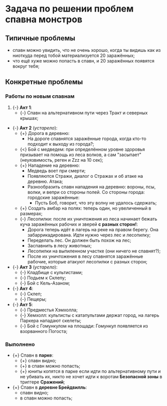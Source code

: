 # Задача по решении проблем спавна монстров

## Типичные проблемы

* спавн можно увидить, что не очень хорошо, когда ты видишь как из ниоткуда перед тобой материализуется 20 заражённых;
* что ещё хуже можно попасть в спавн, и 20 заражённых появятся вокруг тебя;

## Конкретные проблемы

### Работы по новым спавнам

1. {-} **Акт 1**:
   * {-} Спавн на альтернативном пути через Тракт и северных крышах;
* {-} **Акт 2** (*устарело*):
   * {+} Дорога в деревню:
      * На дороге спавнятся заражённые города, когда кто-то подходит к выходу из города?;
   * {<} Бой с медведем: при определённом уровне здоровья призывает на помощь из леса волков, а сам "засыпает" (неуязвимость, реген и Zzz на 10 сек);
   * {+} Нападение на деревню:
      * Медведь воет при смерти;
      * Появляются Стражи, диалог о Стражах и об атаке на деревню. Атака;
      * Разнообразить спавн нападения на деревню: вороны, псы, волки, и вепри со стороны полей. Со стороны города: городские заражённые:
         * Пусть Боб, говорит, что эту волну не удалось сдержать;
   * {+} Создать амбар на полях: теперь один, но увеличенный в размерах;
   * {-} Лесопилки: после их уничтожения из леса начинает бежать куча заражённых рабочих и зверей **с разных сторон!**:
      * Дорога теперь идёт в лагерь на реке на правом берегу. Она забаррикадирована. Идти нужно через лес и лесопилку;
      * Переделать лес. Он должен быть похож на лес;
      * Заспавнить в лесу животных;
      * Лесопилки на выпиленном участке (они ничего не спавнят?);
      * После их уничтожения в лесу спавнятся заражённые рабочие, которые атакуют лесопилки с разных сторон;
* {-} **Акт 3** (*устарело*):
   * {-} Кладбище с культистами;
   * {-} Подьем к Склепу;
   * {-} Бой с Кель-Азаном;
* {-} **Акт 4**:
   * {-} Склеп;
   * {-} Пещеры;
* {-} **Акт 5**:
   * {-} Предместья Хэмхолла;
   * {-} Хемхолл: культисты с катапультами держат город, на лагерь Паркера нападают скелеты;
   * {-} Бой с Гомункулом на площади: Гомункул появляется из взорванного Погоста;

### Выполнено

* {+} Спавн в **парке**:
   * {+} спавн видно;
   * {+} в спавн можно попасть;
   * {+} юниты копятся в парке если идти по альтернативному пути и не убивать их, никто не хочет идти к воротам **Безопасной зоны** в триггере **Сражений**;
* {+} Спавн в **деревне Брейдвилль**:
   * спавн видно;
   * в спавн можно попасть;